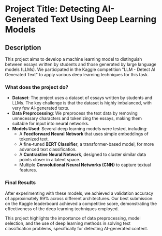 # Project Title: Detecting AI-Generated Text Using Deep Learning Models

## Description

This project aims to develop a machine learning model to distinguish between essays written by students and those generated by large language models (LLMs). We participated in the Kaggle competition "LLM - Detect AI Generated Text" to apply various deep learning techniques for this task.

### What does the project do?

- **Dataset**: The project uses a dataset of essays written by students and LLMs. The key challenge is that the dataset is highly imbalanced, with very few AI-generated texts.
- **Data Preprocessing**: We preprocess the text data by removing unnecessary characters and tokenizing the essays, making them suitable for input into neural networks.
- **Models Used**: Several deep learning models were tested, including:
  - A **Feedforward Neural Network** that uses simple embeddings of tokenized text.
  - A fine-tuned **BERT Classifier**, a transformer-based model, for more advanced text classification.
  - A **Contrastive Neural Network**, designed to cluster similar data points closer in a latent space.
  - Multiple **Convolutional Neural Networks (CNN)** to capture textual features.

### Final Results
After experimenting with these models, we achieved a validation accuracy of approximately 99% across different architectures. Our best submission on the Kaggle leaderboard achieved a competitive score, demonstrating the effectiveness of the deep learning techniques employed.

This project highlights the importance of data preprocessing, model selection, and the use of deep learning methods in solving text classification problems, specifically for detecting AI-generated content.